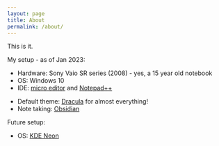 ```yaml
---
layout: page
title: About
permalink: /about/
---
```


This is it.

My setup - as of Jan 2023:
- Hardware: Sony Vaio SR series (2008) - yes, a 15 year old notebook
- OS: Windows 10
- IDE: [micro editor](https://micro-editor.github.io/) and [Notepad++](https://notepad-plus-plus.org/)
* Default theme: [Dracula](https://draculatheme.com/) for almost everything!
* Note taking: [Obsidian](https://obsidian.md/)

Future setup:
- OS: [KDE Neon](https://neon.kde.org/)
